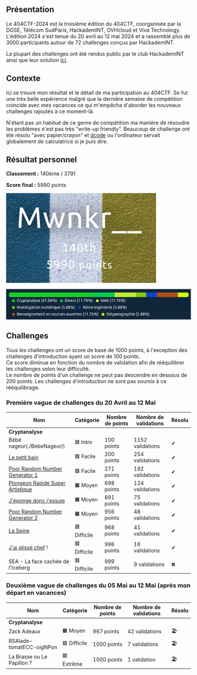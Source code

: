 
## Présentation

Le 404CTF-2024 est la troisième édition du 404CTF, coorganisée par la DGSE, Télécom SudParis, HackademINT, OVHcloud et Viva Technology. L'édition 2024 s'est tenue du 20 avril au 12 mai 2024 et a rassemblé plus de 3000 participants autour de 72 challenges conçus par HackademINT.

La plupart des challenges ont été rendus public par le club HackademINT ainsi que leur solution [ici](https://github.com/HackademINT/404CTF-2024).

## Contexte

Ici se trouve mon résultat et le détail de ma participation au 404CTF. Se fut une très belle expérience malgré que la dernière semaine de compétition coincide avec mes vacances ce qui m'empêcha d'aborder les nouveaux challenges rajoutés à ce moment-là.

N'étant pas un habitué de ce genre de compétition ma manière de résoudre les problèmes n'est pas très "write-up friendly". Beaucoup de challenge ont été résolu "avec papier/crayon" et [dcode](dcode.fr) ou l'ordinateur servait globalement de calculatrice si je puis dire.


## Résultat personnel

**Classement :** 140ème / 3791

**Score final :** 5990 points

![Classement](ranking.png)

![Proportion des résolutions](proportion.png)

## Challenges 

Tous les challenges ont un score de base de 1000 points, à l'exception des challenges d'introduction ayant un score de 100 points.  
Ce score diminue en fonction du nombre de validation afin de rééquilibrer les challenges selon leur difficulté.  
Le nombre de points d'un challenge ne peut pas descendre en dessous de 200 points. Les challenges d'introduction ne sont pas soumis à ce rééquilibrage.

### Première vague de challenges du 20 Avril au 12 Mai

| Nom | Catégorie | Nombre de points | Nombre de validations | Résolu |
| - | - | - | - | - |
| **Cryptanalyse** |
| Bébé nageur(./BebeNageur/) | 🟦 Intro | 100 points | 1152 validations | ✔ |
| [Le petit bain](./LePetitBain/) | 🟩 Facile | 200 points | 254 validations | ✔ |
| [Poor Random Number Generator 1 ](./PRNG%201/) | 🟩 Facile | 271 points | 192 validations | ✔ |
| [Plongeon Rapide Super Artistique](./PlongeonRapideSuperArtistique/) | 🟧 Moyen | 698 points | 124 validations | ✔ |
| [J'éponge donc j'essuie](./JepongeDoncJessuie/) | 🟧 Moyen | 891 points | 75 validations | ✔ |
| [Poor Random Number Generator 2 ](./PRNG%202/) | 🟧 Moyen | 956 points | 48 validations | ✔ |
| [La Seine](./La%20Seine/) | 🟥 Difficile | 968 points | 41 validations | ✔ |
| [J'ai glissé chef](./JaiGlisseChef/) ! | 🟥 Difficile | 996 points | 16 validations | ✔  |
| SEA - La face cachée de l'Iceberg | 🟥 Difficile | 999 points | 9 validations | ❌ |

### Deuxième vague de challenges du 05 Mai au 12 Mai (après mon départ en vacances)

| Nom | Catégorie | Nombre de points | Nombre de validations | Résolu |
| - | - | - | - | - |
| **Cryptanalyse** |
| Zack Adeaux | 🟧 Moyen | 967 points | 42 validations | 🏖️ |
| RSAlade-tomatECC-oigNPon | 🟥 Difficile | 1000 points | 7 validations | 🏖️ |
| La Brasse ou Le Papillon ? | 🟪 Extrême | 1000 points | 1 validation | 🏖️ |
